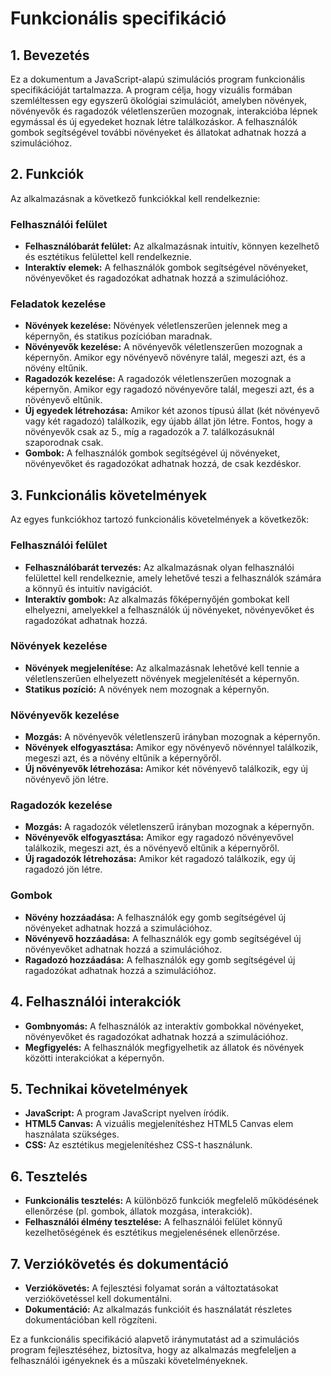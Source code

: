 
# Funkcionális specifikáció

## 1. Bevezetés
Ez a dokumentum a JavaScript-alapú szimulációs program funkcionális specifikációját tartalmazza. A program célja, hogy vizuális formában szemléltessen egy egyszerű ökológiai szimulációt, amelyben növények, növényevők és ragadozók véletlenszerűen mozognak, interakcióba lépnek egymással és új egyedeket hoznak létre találkozáskor. A felhasználók gombok segítségével további növényeket és állatokat adhatnak hozzá a szimulációhoz.

## 2. Funkciók
Az alkalmazásnak a következő funkciókkal kell rendelkeznie:

### Felhasználói felület
- **Felhasználóbarát felület:** Az alkalmazásnak intuitív, könnyen kezelhető és esztétikus felülettel kell rendelkeznie.
- **Interaktív elemek:** A felhasználók gombok segítségével növényeket, növényevőket és ragadozókat adhatnak hozzá a szimulációhoz.

### Feladatok kezelése
- **Növények kezelése:** Növények véletlenszerűen jelennek meg a képernyőn, és statikus pozícióban maradnak.
- **Növényevők kezelése:** A növényevők véletlenszerűen mozognak a képernyőn. Amikor egy növényevő növényre talál, megeszi azt, és a növény eltűnik.
- **Ragadozók kezelése:** A ragadozók véletlenszerűen mozognak a képernyőn. Amikor egy ragadozó növényevőre talál, megeszi azt, és a növényevő eltűnik.
- **Új egyedek létrehozása:** Amikor két azonos típusú állat (két növényevő vagy két ragadozó) találkozik, egy újabb állat jön létre. Fontos, hogy a növényevők csak az 5., míg a ragadozók a 7. találkozásuknál szaporodnak csak.
- **Gombok:** A felhasználók gombok segítségével új növényeket, növényevőket és ragadozókat adhatnak hozzá, de csak kezdéskor.

## 3. Funkcionális követelmények
Az egyes funkciókhoz tartozó funkcionális követelmények a következők:

### Felhasználói felület
- **Felhasználóbarát tervezés:** Az alkalmazásnak olyan felhasználói felülettel kell rendelkeznie, amely lehetővé teszi a felhasználók számára a könnyű és intuitív navigációt.
- **Interaktív gombok:** Az alkalmazás főképernyőjén gombokat kell elhelyezni, amelyekkel a felhasználók új növényeket, növényevőket és ragadozókat adhatnak hozzá.

### Növények kezelése
- **Növények megjelenítése:** Az alkalmazásnak lehetővé kell tennie a véletlenszerűen elhelyezett növények megjelenítését a képernyőn.
- **Statikus pozíció:** A növények nem mozognak a képernyőn.

### Növényevők kezelése
- **Mozgás:** A növényevők véletlenszerű irányban mozognak a képernyőn.
- **Növények elfogyasztása:** Amikor egy növényevő növénnyel találkozik, megeszi azt, és a növény eltűnik a képernyőről.
- **Új növényevők létrehozása:** Amikor két növényevő találkozik, egy új növényevő jön létre.

### Ragadozók kezelése
- **Mozgás:** A ragadozók véletlenszerű irányban mozognak a képernyőn.
- **Növényevők elfogyasztása:** Amikor egy ragadozó növényevővel találkozik, megeszi azt, és a növényevő eltűnik a képernyőről.
- **Új ragadozók létrehozása:** Amikor két ragadozó találkozik, egy új ragadozó jön létre.

### Gombok
- **Növény hozzáadása:** A felhasználók egy gomb segítségével új növényeket adhatnak hozzá a szimulációhoz.
- **Növényevő hozzáadása:** A felhasználók egy gomb segítségével új növényevőket adhatnak hozzá a szimulációhoz.
- **Ragadozó hozzáadása:** A felhasználók egy gomb segítségével új ragadozókat adhatnak hozzá a szimulációhoz.

## 4. Felhasználói interakciók
- **Gombnyomás:** A felhasználók az interaktív gombokkal növényeket, növényevőket és ragadozókat adhatnak hozzá a szimulációhoz.
- **Megfigyelés:** A felhasználók megfigyelhetik az állatok és növények közötti interakciókat a képernyőn.

## 5. Technikai követelmények
- **JavaScript:** A program JavaScript nyelven íródik.
- **HTML5 Canvas:** A vizuális megjelenítéshez HTML5 Canvas elem használata szükséges.
- **CSS:** Az esztétikus megjelenítéshez CSS-t használunk.

## 6. Tesztelés
- **Funkcionális tesztelés:** A különböző funkciók megfelelő működésének ellenőrzése (pl. gombok, állatok mozgása, interakciók).
- **Felhasználói élmény tesztelése:** A felhasználói felület könnyű kezelhetőségének és esztétikus megjelenésének ellenőrzése.

## 7. Verziókövetés és dokumentáció
- **Verziókövetés:** A fejlesztési folyamat során a változtatásokat verziókövetéssel kell dokumentálni.
- **Dokumentáció:** Az alkalmazás funkcióit és használatát részletes dokumentációban kell rögzíteni.

Ez a funkcionális specifikáció alapvető iránymutatást ad a szimulációs program fejlesztéséhez, biztosítva, hogy az alkalmazás megfeleljen a felhasználói igényeknek és a műszaki követelményeknek.

